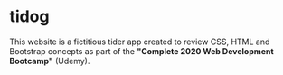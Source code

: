 # tidog

This website is a fictitious tider app created to review CSS, HTML and Bootstrap concepts as part of the **"Complete 2020 Web Development Bootcamp"** (Udemy).
